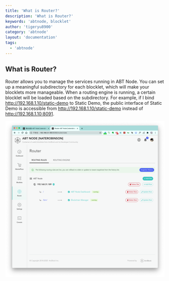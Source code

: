 ```yaml
---
title: 'What is Router?'
description: 'What is Router?'
keywords: 'abtnode, blocklet'
author: 'tigeryu8900'
category: 'abtnode'
layout: 'documentation'
tags:
  - 'abtnode'
---
```


## What is Router?

Router allows you to manage the services running in ABT Node. You can set up a meaningful subdirectory for each
blocklet, which will make your blocklets more manageable. When a routing engine is running, a certain blocklet will be
loaded based on the subdirectory. For example, if I bind http://192.168.1.10/static-demo to Static Demo, the public
interface of Static Demo is accessible from http://192.168.1.10/static-demo instead of http://192.168.1.10:8091.

![router-settings-en](./images/router-settings-en.png)
